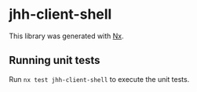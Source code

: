 # jhh-client-shell

This library was generated with [Nx](https://nx.dev).

## Running unit tests

Run `nx test jhh-client-shell` to execute the unit tests.
